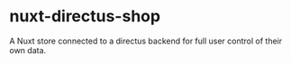 # nuxt-directus-shop
A Nuxt store connected to a directus backend for full user control of their own data.
